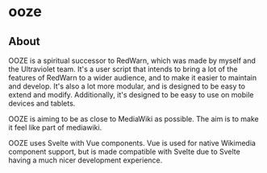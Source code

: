# ooze
## About
OOZE is a spiritual successor to RedWarn, which was made by myself and the Ultraviolet team. It's a user script that intends to bring a lot of the features of RedWarn to a wider audience, and to make it easier to maintain and develop. It's also a lot more modular, and is designed to be easy to extend and modify. Additionally, it's designed to be easy to use on mobile devices and tablets.  

OOZE is aiming to be as close to MediaWiki as possible. The aim is to make it feel like part of mediawiki.

OOZE uses Svelte with Vue components. Vue is used for native Wikimedia component support, but is made compatible with Svelte due to Svelte having a much nicer development experience.
